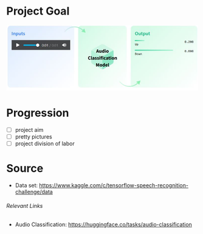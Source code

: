 # Project Goal

![This is an image](Audio_flow.JPG)

# Progression

- [ ] project aim
- [ ] pretty pictures
- [ ] project division of labor

# Source

- Data set: https://www.kaggle.com/c/tensorflow-speech-recognition-challenge/data

###### Relevant Links 

- Audio Classification: https://huggingface.co/tasks/audio-classification

